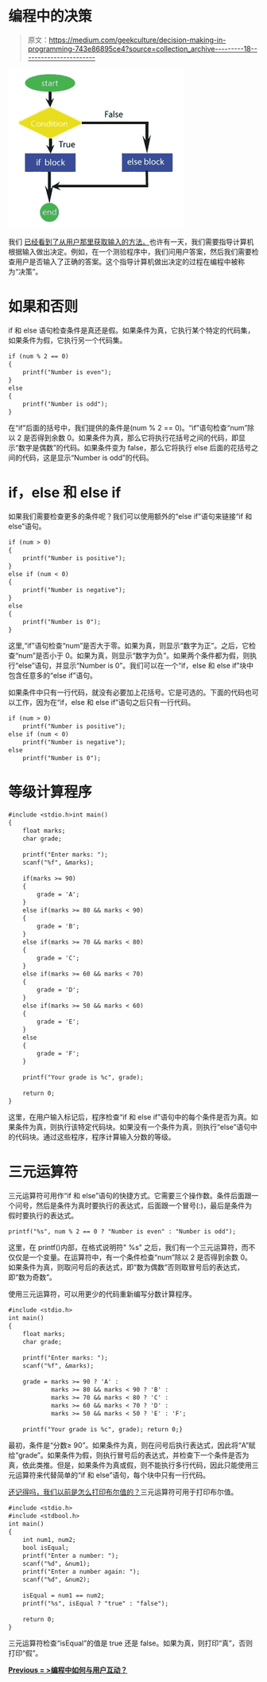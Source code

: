 # 编程中的决策

> 原文：<https://medium.com/geekculture/decision-making-in-programming-743e86895ce4?source=collection_archive---------18----------------------->

![](img/fe1b2ddedbc22c297be9588cf74142c8.png)

我们 [已经看到了从用户那里获取输入的方法。](/geekculture/how-to-interact-with-users-in-programming-d9eaebb565c1)也许有一天，我们需要指导计算机根据输入做出决定。例如，在一个测验程序中，我们问用户答案，然后我们需要检查用户是否输入了正确的答案。这个指导计算机做出决定的过程在编程中被称为“决策”。

# 如果和否则

if 和 else 语句检查条件是真还是假。如果条件为真，它执行某个特定的代码集，如果条件为假，它执行另一个代码集。

```
if (num % 2 == 0)
{
    printf("Number is even");
}
else
{
    printf("Number is odd");
}
```

在“if”后面的括号中，我们提供的条件是(num % 2 == 0)。“if”语句检查“num”除以 2 是否得到余数 0。如果条件为真，那么它将执行花括号之间的代码，即显示“数字是偶数”的代码。如果条件变为 false，那么它将执行 else 后面的花括号之间的代码，这是显示“Number is odd”的代码。

# if，else 和 else if

如果我们需要检查更多的条件呢？我们可以使用额外的“else if”语句来链接“if 和 else”语句。

```
if (num > 0) 
{
    printf("Number is positive");
}
else if (num < 0)
{
    printf("Number is negative");
}
else
{
    printf("Number is 0");
}
```

这里,“if”语句检查“num”是否大于零。如果为真，则显示“数字为正”。之后，它检查“num”是否小于 0。如果为真，则显示“数字为负”。如果两个条件都为假，则执行“else”语句，并显示“Number is 0”。我们可以在一个“if，else 和 else if”块中包含任意多的“else if”语句。

如果条件中只有一行代码，就没有必要加上花括号。它是可选的。下面的代码也可以工作，因为在“if，else 和 else if”语句之后只有一行代码。

```
if (num > 0) 
    printf("Number is positive");
else if (num < 0)
    printf("Number is negative");
else
    printf("Number is 0");
```

# 等级计算程序

```
#include <stdio.h>int main()
{
    float marks;
    char grade;

    printf("Enter marks: ");
    scanf("%f", &marks);

    if(marks >= 90)
    {
        grade = 'A';
    }
    else if(marks >= 80 && marks < 90)
    {
        grade = 'B';
    }
    else if(marks >= 70 && marks < 80)
    {
        grade = 'C';
    }
    else if(marks >= 60 && marks < 70)
    {
        grade = 'D';
    }
    else if(marks >= 50 && marks < 60)
    {
        grade = 'E';
    }
    else 
    {
        grade = 'F';
    }

    printf("Your grade is %c", grade);

    return 0;
}
```

这里，在用户输入标记后，程序检查“if 和 else if”语句中的每个条件是否为真。如果条件为真，则执行该特定代码块。如果没有一个条件为真，则执行“else”语句中的代码块。通过这些程序，程序计算输入分数的等级。

# 三元运算符

三元运算符可用作“if 和 else”语句的快捷方式。它需要三个操作数。条件后面跟一个问号，然后是条件为真时要执行的表达式，后面跟一个冒号(:)，最后是条件为假时要执行的表达式。

```
printf("%s", num % 2 == 0 ? "Number is even" : "Number is odd");
```

这里，在 printf()内部，在格式说明符" %s" 之后，我们有一个三元运算符，而不仅仅是一个变量。在运算符中，有一个条件检查“num”除以 2 是否得到余数 0。如果条件为真，则取问号后的表达式，即“数为偶数”否则取冒号后的表达式，即“数为奇数”。

使用三元运算符，可以用更少的代码重新编写分数计算程序。

```
#include <stdio.h>
int main()
{
    float marks;
    char grade;

    printf("Enter marks: ");
    scanf("%f", &marks);

    grade = marks >= 90 ? 'A' : 
            marks >= 80 && marks < 90 ? 'B' :
            marks >= 70 && marks < 80 ? 'C' :
            marks >= 60 && marks < 70 ? 'D' :
            marks >= 50 && marks < 50 ? 'E' : 'F';

    printf("Your grade is %c", grade); return 0;}
```

最初，条件是“分数≥ 90”。如果条件为真，则在问号后执行表达式，因此将“A”赋给“grade”。如果条件为假，则执行冒号后的表达式，并检查下一个条件是否为真，依此类推。但是，如果条件为真或假，则不能执行多行代码，因此只能使用三元运算符来代替简单的“if 和 else”语句，每个块中只有一行代码。

[还记得吗，我们以前是怎么打印布尔值的？](/geekculture/the-logic-in-logical-operators-1cb16f4f0af3)三元运算符可用于打印布尔值。

```
#include <stdio.h>
#include <stdbool.h>
int main()
{
    int num1, num2;
    bool isEqual;
    printf("Enter a number: ");
    scanf("%d", &num1);
    printf("Enter a number again: ");
    scanf("%d", &num2);

    isEqual = num1 == num2;
    printf("%s", isEqual ? "true" : "false");

    return 0;
}
```

三元运算符检查“isEqual”的值是 true 还是 false。如果为真，则打印“真”，否则打印“假”。

[**Previous = >编程中如何与用户互动？**](/geekculture/how-to-interact-with-users-in-programming-d9eaebb565c1)